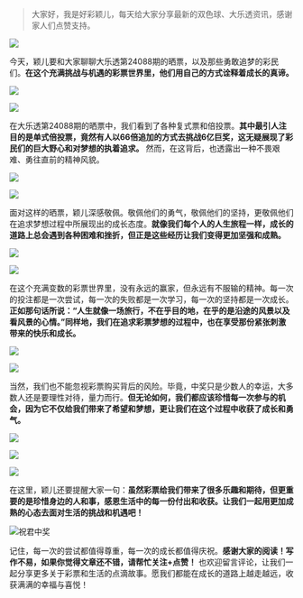> 大家好，我是好彩颖儿，每天给大家分享最新的双色球、大乐透资讯，感谢家人们点赞支持。

![](https://cdn.jsdelivr.net/gh/wangwenjie1314/PicCDN/2024-7-12/1720763627240-image.png)


今天，颖儿要和大家聊聊大乐透第24088期的晒票，以及那些勇敢追梦的彩民们。**在这个充满挑战与机遇的彩票世界里，他们用自己的方式诠释着成长的真谛。**


![](https://cdn.jsdelivr.net/gh/wangwenjie1314/PicCDN/2024-7-31/1722413778955-image.png)

![](https://cdn.jsdelivr.net/gh/wangwenjie1314/PicCDN/2024-7-31/1722413786884-image.png)


在大乐透第24088期的晒票中，我们看到了各种复式票和倍投票。**其中最引人注目的是单式倍投票，竟然有人以66倍追加的方式去挑战6亿巨奖，这无疑展现了彩民们的巨大野心和对梦想的执着追求。** 然而，在这背后，也透露出一种不畏艰难、勇往直前的精神风貌。


![](https://cdn.jsdelivr.net/gh/wangwenjie1314/PicCDN/2024-7-31/1722413803926-image.png)


![](https://cdn.jsdelivr.net/gh/wangwenjie1314/PicCDN/2024-7-31/1722413816379-image.png)

面对这样的晒票，颖儿深感敬佩。敬佩他们的勇气，敬佩他们的坚持，更敬佩他们在追求梦想过程中所展现出的成长态度。**就像我们每个人的人生旅程一样，成长的道路上总会遇到各种困难和挫折，但正是这些经历让我们变得更加坚强和成熟。**


![](https://cdn.jsdelivr.net/gh/wangwenjie1314/PicCDN/2024-7-31/1722413830040-image.png)

![](https://cdn.jsdelivr.net/gh/wangwenjie1314/PicCDN/2024-7-31/1722413847290-image.png)


在这个充满变数的彩票世界里，没有永远的赢家，但永远有不服输的精神。每一次的投注都是一次尝试，每一次的失败都是一次学习，每一次的坚持都是一次成长。**正如那句话所说：“人生就像一场旅行，不在乎目的地，在乎的是沿途的风景以及看风景的心情。”同样地，我们在追求彩票梦想的过程中，也在享受那份紧张刺激带来的快乐和成长。**

![](https://cdn.jsdelivr.net/gh/wangwenjie1314/PicCDN/2024-7-31/1722413865346-image.png)


![](https://cdn.jsdelivr.net/gh/wangwenjie1314/PicCDN/2024-7-31/1722413880133-image.png)

当然，我们也不能忽视彩票购买背后的风险。毕竟，中奖只是少数人的幸运，大多数人还是要理性对待，量力而行。**但无论如何，我们都应该珍惜每一次参与的机会，因为它不仅给我们带来了希望和梦想，更让我们在这个过程中收获了成长和勇气。**


![](https://cdn.jsdelivr.net/gh/wangwenjie1314/PicCDN/2024-7-31/1722413894996-image.png)

![](https://cdn.jsdelivr.net/gh/wangwenjie1314/PicCDN/2024-7-31/1722413936309-image.png)


![](https://cdn.jsdelivr.net/gh/wangwenjie1314/PicCDN/2024-7-31/1722413955650-image.png)


在这里，颖儿还要提醒大家一句：**虽然彩票给我们带来了很多乐趣和期待，但更重要的是珍惜身边的人和事，感恩生活中的每一份付出和收获。让我们一起用更加成熟的心态去面对生活的挑战和机遇吧！**


![祝君中奖](https://cdn.jsdelivr.net/gh/wangwenjie1314/PicCDN/2024-7-21/1721536915817-image.png)

记住，每一次的尝试都值得尊重，每一次的成长都值得庆祝。**感谢大家的阅读！写作不易，如果你觉得文章还不错，请帮忙关注+点赞！** 也欢迎留言评论，让我们一起分享更多关于彩票和生活的点滴故事。愿我们都能在成长的道路上越走越远，收获满满的幸福与喜悦！

